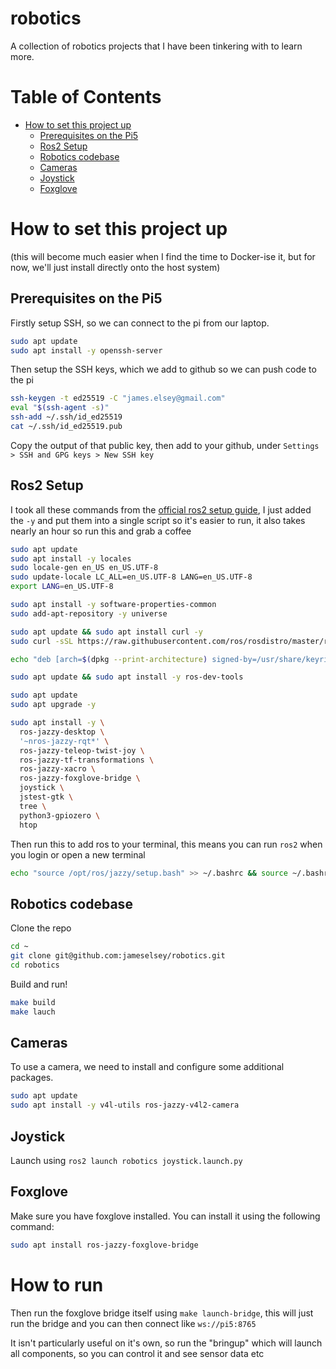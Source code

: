 # robotics
A collection of robotics projects that I have been tinkering with to learn more.

# Table of Contents

- [How to set this project up](#how-to-set-this-project-up)
  - [Prerequisites on the Pi5](#prerequisites-on-the-pi5)
  - [Ros2 Setup](#ros2-setup)
  - [Robotics codebase](#robotics-codebase)
  - [Cameras](#cameras)
  - [Joystick](#joystick)
  - [Foxglove](#foxglove)

# How to set this project up
(this will become much easier when I find the time to Docker-ise it, but for now, we'll just install directly onto the host system)

## Prerequisites on the Pi5

Firstly setup SSH, so we can connect to the pi from our laptop.
```bash
sudo apt update
sudo apt install -y openssh-server
```

Then setup the SSH keys, which we add to github so we can push code to the pi
```bash
ssh-keygen -t ed25519 -C "james.elsey@gmail.com"
eval "$(ssh-agent -s)"
ssh-add ~/.ssh/id_ed25519
cat ~/.ssh/id_ed25519.pub 
```
Copy the output of that public key, then add to your github, under `Settings > SSH and GPG keys > New SSH key`



## Ros2 Setup

I took all these commands from the [official ros2 setup guide](https://docs.ros.org/en/jazzy/Installation/Ubuntu-Install-Debs.html), I just added the `-y` and put them into a single script so it's easier to run, it also takes nearly an hour so run this and grab a coffee

```bash
sudo apt update 
sudo apt install -y locales
sudo locale-gen en_US en_US.UTF-8
sudo update-locale LC_ALL=en_US.UTF-8 LANG=en_US.UTF-8
export LANG=en_US.UTF-8

sudo apt install -y software-properties-common
sudo add-apt-repository -y universe

sudo apt update && sudo apt install curl -y
sudo curl -sSL https://raw.githubusercontent.com/ros/rosdistro/master/ros.key -o /usr/share/keyrings/ros-archive-keyring.gpg

echo "deb [arch=$(dpkg --print-architecture) signed-by=/usr/share/keyrings/ros-archive-keyring.gpg] http://packages.ros.org/ros2/ubuntu $(. /etc/os-release && echo $UBUNTU_CODENAME) main" | sudo tee /etc/apt/sources.list.d/ros2.list > /dev/null

sudo apt update && sudo apt install -y ros-dev-tools

sudo apt update
sudo apt upgrade -y

sudo apt install -y \
  ros-jazzy-desktop \
  '~nros-jazzy-rqt*' \
  ros-jazzy-teleop-twist-joy \
  ros-jazzy-tf-transformations \
  ros-jazzy-xacro \
  ros-jazzy-foxglove-bridge \
  joystick \
  jstest-gtk \
  tree \
  python3-gpiozero \
  htop

```

Then run this to add ros to your terminal, this means you can run `ros2` when you login or open a new terminal
```bash
echo "source /opt/ros/jazzy/setup.bash" >> ~/.bashrc && source ~/.bashrc
```

## Robotics codebase 


Clone the repo
```bash
cd ~
git clone git@github.com:jameselsey/robotics.git
cd robotics
```

Build and run!
```bash
make build
make lauch
```

## Cameras

To use a camera, we need to install and configure some additional packages.

```bash
sudo apt update
sudo apt install -y v4l-utils ros-jazzy-v4l2-camera
```

## Joystick

Launch using `ros2 launch robotics joystick.launch.py`

## Foxglove

Make sure you have foxglove installed. You can install it using the following command:
```bash
sudo apt install ros-jazzy-foxglove-bridge
```

# How to run
Then run the foxglove bridge itself using `make launch-bridge`, this will just run the bridge and
you can then connect like `ws://pi5:8765`

It isn't particularly useful on it's own, so run the "bringup" which will launch all components, so you can control it and see sensor data etc





